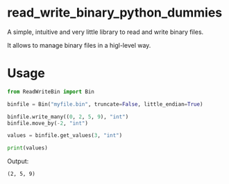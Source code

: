 # read_write_binary_python_dummies
A simple, intuitive and very little library to read and write binary files.

It allows to manage binary files in a higl-level way.

# Usage
```python
from ReadWriteBin import Bin

binfile = Bin("myfile.bin", truncate=False, little_endian=True)

binfile.write_many((0, 2, 5, 9), "int")
binfile.move_by(-2, "int")

values = binfile.get_values(3, "int")

print(values)
```

Output:
```
(2, 5, 9)
```
